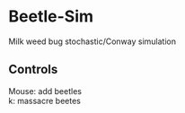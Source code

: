 # Beetle-Sim
Milk weed bug stochastic/Conway simulation  
## Controls
Mouse: add beetles  
k: massacre beetes
